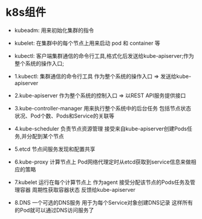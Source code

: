 # k8s组件

- kubeadm: 用来初始化集群的指令

- kubelet: 在集群中的每个节点上用来启动 pod 和 container 等

- kubectl: 客户端集群通信的命令行工具,格式化后发送给kube-apiserver;作为整个系统的操作入口;

- 1.kubectl: 集群通信的命令行工具
	作为整个系统的操作入口 => 发送给kube-apiserver

- 2.kube-apiserver
	作为整个系统的控制入口 => 以REST API服务提供接口

- 3.kube-controller-manager
	用来执行整个系统中的后台任务
	包括节点状态状况、Pod个数、Pods和Service的关联等

- 4.kube-scheduler
	负责节点资源管理
	接受来自kube-apiserver创建Pods任务,并分配到某个节点

- 5.etcd
	节点间服务发现和配置共享

- 6.kube-proxy
	计算节点上 Pod网络代理定时从etcd获取到service信息来做相应的策略

- 7.kubelet
	运行在每个计算节点上
	作为agent
	接受分配该节点的Pods任务及管理容器
	周期性获取容器状态
	反馈给kube-apiserver

- 8.DNS
	一个可选的DNS服务
	用于为每个Service对象创建DNS记录
	这样所有的Pod就可以通过DNS访问服务了

